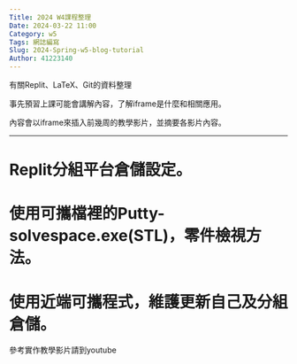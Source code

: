 ```yaml
---
Title: 2024 W4課程整理
Date: 2024-03-22 11:00
Category: w5
Tags: 網誌編寫
Slug: 2024-Spring-w5-blog-tutorial
Author: 41223140
---
```


有關Replit、LaTeX、Git的資料整理

<!-- PELICAN_END_SUMMARY -->

事先預習上課可能會講解內容，了解iframe是什麼和相關應用。

內容會以iframe來插入前幾周的教學影片，並摘要各影片內容。

---------------------------------------------------------------------------

# Replit分組平台倉儲設定。


# 使用可攜檔裡的Putty-solvespace.exe(STL)，零件檢視方法。


# 使用近端可攜程式，維護更新自己及分組倉儲。


參考實作教學影片請到youtube